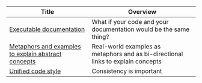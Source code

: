 <!-- prettier-ignore-start -->
<!-- start_toc -->
| Title | Overview |
|---|---|
| [Executable documentation](/best-practises/executable-documentation.md#readme) | What if your code and your documentation would be the same thing? |
| [Metaphors and examples to explain abstract concepts](/best-practises/metaphors.md#readme) | Real-world examples as metaphors and as bi-directional links to explain concepts |
| [Unified code style](/best-practises/unified-code-style.md#readme) | Consistency is important |
<!-- end_toc -->
<!-- prettier-ignore-end -->
